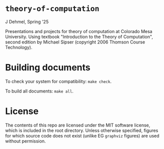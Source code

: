 
# `theory-of-computation`
J Dehmel, Spring '25

Presentations and projects for theory of computation at Colorado
Mesa University. Using textbook "Introduction to the Theory of
Computation", second edition by Michael Sipser (copyright 2006
Thomson Course Technology).

# Building documents

To check your system for compatibility: `make check`.

To build all documents: `make all`.

# License

The contents of this repo are licensed under the MIT software
license, which is included in the root directory. Unless
otherwise specified, figures for which source code does not
exist (unlike EG `graphviz` figures) are used without
permission.
